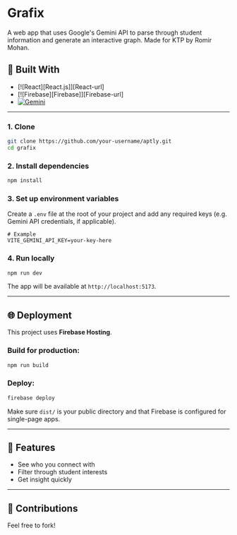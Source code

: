# Grafix 
A web app that uses Google's Gemini API to parse through student information and generate an interactive graph. Made for KTP by Romir Mohan.

## 🚧 Built With

* [![React][React.js]][React-url]
* [![Firebase][Firebase]][Firebase-url]
* [![Gemini][Gemini]][Gemini-url]

<!-- Gemini -->
[Gemini]: https://img.shields.io/badge/Gemini%20API-4285F4?style=for-the-badge&logo=google&logoColor=white
[Gemini-url]: https://ai.google.dev/

---

### 1. Clone

```bash
git clone https://github.com/your-username/aptly.git
cd grafix
```

### 2. Install dependencies

```bash
npm install
```

### 3. Set up environment variables

Create a `.env` file at the root of your project and add any required keys (e.g. Gemini API credentials, if applicable).

```env
# Example
VITE_GEMINI_API_KEY=your-key-here
```

### 4. Run locally

```bash
npm run dev
```

The app will be available at `http://localhost:5173`.

---

## 🌐 Deployment

This project uses **Firebase Hosting**.

### Build for production:

```bash
npm run build
```

### Deploy:

```bash
firebase deploy
```

Make sure `dist/` is your public directory and that Firebase is configured for single-page apps.

---

## 📸 Features
- See who you connect with
- Filter through student interests
- Get insight quickly

---

## 🤝 Contributions
Feel free to fork!


